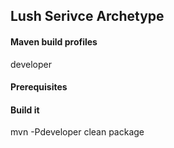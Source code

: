 ## Lush Serivce Archetype

#### Maven build profiles

developer


#### Prerequisites


#### Build it
mvn -Pdeveloper clean package

